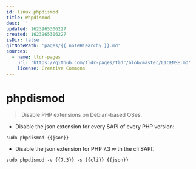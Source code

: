 ```yaml
---
id: linux.phpdismod
title: Phpdismod
desc: ''
updated: 1623965306227
created: 1623965306227
isDir: false
gitNotePath: 'pages/{{ noteHiearchy }}.md'
sources:
  - name: tldr-pages
    url: 'https://github.com/tldr-pages/tldr/blob/master/LICENSE.md'
    license: Creative Commons
---
```

# phpdismod

> Disable PHP extensions on Debian-based OSes.

- Disable the json extension for every SAPI of every PHP version:

`sudo phpdismod {{json}}`

- Disable the json extension for PHP 7.3 with the cli SAPI:

`sudo phpdismod -v {{7.3}} -s {{cli}} {{json}}`

